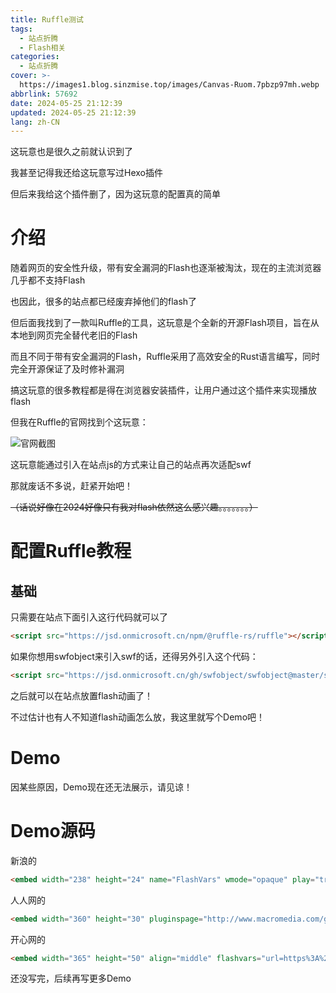 ```yaml
---
title: Ruffle测试
tags:
  - 站点折腾
  - Flash相关
categories:
  - 站点折腾
cover: >-
  https://images1.blog.sinzmise.top/images/Canvas-Ruom.7pbzp97mh.webp
abbrlink: 57692
date: 2024-05-25 21:12:39
updated: 2024-05-25 21:12:39
lang: zh-CN
---
```

这玩意也是很久之前就认识到了

我甚至记得我还给这玩意写过Hexo插件

<psw>但后来我给这个插件删了，因为这玩意的配置真的简单</psw>

# 介绍
随着网页的安全性升级，带有安全漏洞的Flash也逐渐被淘汰，现在的主流浏览器几乎都不支持Flash

也因此，很多的站点都已经废弃掉他们的flash了

但后面我找到了一款叫Ruffle的工具，这玩意是个全新的开源Flash项目，旨在从本地到网页完全替代老旧的Flash

而且不同于带有安全漏洞的Flash，Ruffle采用了高效安全的Rust语言编写，同时完全开源保证了及时修补漏洞

搞这玩意的很多教程都是得在浏览器安装插件，让用户通过这个插件来实现播放flash

但我在Ruffle的官网找到个这玩意：

![官网截图](https://jsd.cdn.storisinz.site/gh/SinzMise/picx-images-hosting@master/20240525/msedge_3a7lLAiAqh.1ov9jby5xi.webp)

这玩意能通过引入在站点js的方式来让自己的站点再次适配swf

那就废话不多说，赶紧开始吧！

~~（话说好像在2024好像只有我对flash依然这么感兴趣。。。。。。。）~~
# 配置Ruffle教程

## 基础

只需要在站点下面引入这行代码就可以了
```html
<script src="https://jsd.onmicrosoft.cn/npm/@ruffle-rs/ruffle"></script>
```
如果你想用swfobject来引入swf的话，还得另外引入这个代码：
```html
<script src="https://jsd.onmicrosoft.cn/gh/swfobject/swfobject@master/swfobject/swfobject.js"></script>
```
之后就可以在站点放置flash动画了！

不过估计也有人不知道flash动画怎么放，我这里就写个Demo吧！

# Demo

因某些原因，Demo现在还无法展示，请见谅！

# Demo源码

新浪的

```html
<embed width="238" height="24" name="FlashVars" wmode="opaque" play="true" loop="true" scale="showall" src="https://files.blog.sinzmise.top/swf/sina_music_player.swf" FlashVars="url=https%3A%2F%2Ffiles.blog.sinzmise.top%2Fmp3%2FRainAndTears.mp3" type="application/x-shockwave-flash"></embed>
```
人人网的
```html
<embed width="360" height="30" pluginspage="http://www.macromedia.com/go/getflashplayer" type="application/x-shockwave-flash" allowfullscreen="false" allowscriptaccess="sameDomain" bgcolor="#ffffff" scale="noscale" quality="high" menu="false" loop="false" wmode="transparent" src="https://files.blog.sinzmise.top/swf/renren_music_player.swf?url=https%3A%2F%2Ffiles.blog.sinzmise.top%2Fmp3%2FRainAndTears.mp3&Autoplay=0" />
```
开心网的
```html
<embed width="365" height="50" align="middle" flashvars="url=https%3A%2F%2Ffiles.blog.sinzmise.top%2Fmp3%2FRainAndTears.mp3&autoplay=0" src="https://files.blog.sinzmise.top/swf/kaixin_music_player.swf" wmode="transparent" loop="false" menu="false" quality="high" scale="noscale" salign="lt" bgcolor="#ffffff" allowscriptaccess="sameDomain" allowfullscreen="false" type="application/x-shockwave-flash" pluginspage="http://www.macromedia.com/go/getflashplayer"/>
```

还没写完，后续再写更多Demo